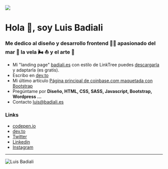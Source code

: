 <img src="https://repository-images.githubusercontent.com/280498248/c0d72900-cae1-11ea-861c-443b6a4b7f83">

# Hola 👋, soy Luis Badiali
### Me dedico al diseño y desarrollo frontend 👨‍💻 apasionado del mar 🌊 la vela 🌬 ⛵️ y el arte 🎨

- Mi "landing page" [badiali.es](https://badiali.es) con estilo de LinkTree puedes [descargarla](https://github.com/badiali/badiali.es) y adaptarla (es gratis).
- Escribo en [dev.to](https://dev.to/badiali)
- Mi último artículo [Página principal de coinbase.com maquetada con Bootstrap](https://dev.to/badiali/coinbase-bootstrap-45c6)
- Pregúntame por <strong>Diseño, HTML, CSS, SASS, Javascript, Bootstrap, Wordpress ...</strong>
- Contacto [luis@badiali.es](mailto:luis@badiali.es)

### Links

- [codepen.io](https://codepen.io/badiali)
- [dev.to](https://dev.to/badiali)
- [Twitter](https://twitter.com/badiali)
- [Linkedin](https://linkedin.com/in/badiali)
- [Instagram](https://instagram.com/badiali)

---

![Luis Badiali](https://komarev.com/ghpvc/?username=badiali)
